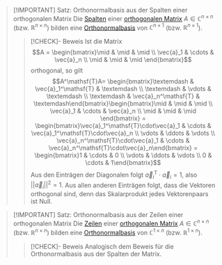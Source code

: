 > [!IMPORTANT] Satz: Orthonormalbasis aus der Spalten einer orthogonalen Matrix
> Die [Spalten](../../../Vektoren%20als%20Matrizen/Spaltenvektor.md) einer [orthogonalen Matrix](Orthogonale%20Matrix.md) $A\in \mathbb{C}^{n\times n}$ (bzw. $\mathbb{R}^{n\times n}$) bilden eine [Orthonormalbasis](../../../Abstrakte%20lineare%20Algebra/Basis/Orthonormalbasis.md) von $\mathbb{C}^{n\times 1}$ (bzw. $\mathbb{R}^{n\times 1}$).
> > [!CHECK]- Beweis
> > Ist die Matrix
> > $$A = \begin{bmatrix}\mid & \mid & \mid \\ \vec{a}_1 & \cdots & \vec{a}_n \\ \mid & \mid & \mid \end{bmatrix}$$
> > orthogonal, so gilt
> > $$A^\mathsf{T}A= \begin{bmatrix}\textemdash & \vec{a}_1^\mathsf{T} & \textemdash \\ \textemdash & \vdots & \textemdash \\ \textemdash & \vec{a}_n^\mathsf{T} & \textemdash\end{bmatrix}\begin{bmatrix}\mid & \mid & \mid \\ \vec{a}_1 & \cdots & \vec{a}_n \\ \mid & \mid & \mid \end{bmatrix} = \begin{bmatrix}\vec{a}_1^\mathsf{T}\cdot\vec{a}_1 & \cdots & \vec{a}_1^\mathsf{T}\cdot\vec{a}_n \\ \vdots & \ddots & \vdots \\ \vec{a}_n^\mathsf{T}\cdot\vec{a}_1 & \cdots & \vec{a}_n^\mathsf{T}\cdot\vec{a}_n\end{bmatrix} = \begin{bmatrix}1 & \cdots & 0 \\ \vdots & \ddots & \vdots \\ 0 & \cdots & 1\end{bmatrix}$$
> > Aus den Einträgen der Diagonalen folgt $\vec{a}_i^\mathsf{T}\cdot \vec{a}_i = 1$, also $||\vec{a}_i||^2 = 1$. Aus allen anderen Einträgen folgt, dass die Vektoren orthogonal sind, denn das Skalarprodukt jedes Vektorenpaars ist Null.

> [!IMPORTANT] Satz: Orthonormalbasis aus der Zeilen einer orthogonalen Matrix
> Die [Zeilen](../../../Vektoren%20als%20Matrizen/Zeilenvektor.md) einer [orthogonalen Matrix](Orthogonale%20Matrix.md) $A\in \mathbb{C}^{n\times n}$ (bzw. $\mathbb{R}^{n\times n}$) bilden eine [Orthonormalbasis](../../../Abstrakte%20lineare%20Algebra/Basis/Orthonormalbasis.md) von $\mathbb{C}^{1\times n}$ (bzw. $\mathbb{R}^{1\times n}$).
> > [!CHECK]- Beweis
> > Analogisch dem Beweis für die Orthonormalbasis aus der Spalten der Matrix.